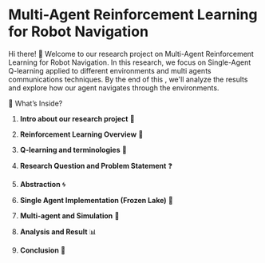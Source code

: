 # Multi-Agent Reinforcement Learning for Robot Navigation

Hi there! 👋 Welcome to our research project on Multi-Agent Reinforcement Learning for Robot Navigation. In this research, we focus on Single-Agent Q-learning applied to different environments and multi agents communications techniques. By the end of this , we'll analyze the results and explore how our agent navigates through the environments.

🧠 What’s Inside?


1. **Intro about our research project** 📘 
    
2. **Reinforcement Learning Overview**  🤖    

3. **Q-learning and terminologies**  🧩 

4. **Research Question and Problem Statement**  ❓

5. **Abstraction**  🌀 
   

6. **Single Agent Implementation (Frozen Lake)**  🧊 
   

7. **Multi-agent and Simulation**  🤝 
   

8. **Analysis and Result**   📊 
  

9. **Conclusion**  🏁 
   
